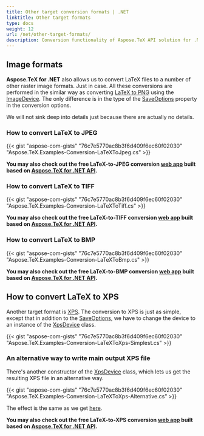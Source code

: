 ```yaml
---
title: Other target conversion formats | .NET
linktitle: Other target formats
type: docs
weight: 12
url: /net/other-target-formats/
description: Conversion functionality of Aspose.TeX API solution for .NET lets convert LaTeX files to a number of other raster image formats. Here are some code examples.
---
```


## **Image formats**

**Aspose.TeX for .NET** also allows us to convert LaTeX files to a number of other raster image formats. Just in case. All these conversions are performed in the similar way as converting [LaTeX to PNG](/tex/net/latex-to-png/) using the [ImageDevice](https://reference.aspose.com/tex/net/aspose.tex.presentation.image/imagedevice). The only difference is in the type of the [SaveOptions](https://reference.aspose.com/tex/net/aspose.tex/texoptions/properties/saveoptions) property in the conversion options.

We will not sink deep into details just because there are actually no details.

### **How to convert LaTeX to JPEG**

{{< gist "aspose-com-gists" "76c7e5770ac8b3f6d409f6ec60f02030" "Aspose.TeX.Examples-Conversion-LaTeXToJpeg.cs" >}}

**You may also check out the free LaTeX-to-JPEG conversion [web app](https://products.aspose.app/tex/conversion/latex-to-jpg) built based on [Aspose.TeX for .NET API](https://products.aspose.com/tex/net/).**

### **How to convert LaTeX to TIFF**

{{< gist "aspose-com-gists" "76c7e5770ac8b3f6d409f6ec60f02030" "Aspose.TeX.Examples-Conversion-LaTeXToTiff.cs" >}}

**You may also check out the free LaTeX-to-TIFF conversion [web app](https://products.aspose.app/tex/conversion/latex-to-tiff) built based on [Aspose.TeX for .NET API](https://products.aspose.com/tex/net/).**

### **How to convert LaTeX to BMP**

{{< gist "aspose-com-gists" "76c7e5770ac8b3f6d409f6ec60f02030" "Aspose.TeX.Examples-Conversion-LaTeXToBmp.cs" >}}

**You may also check out the free LaTeX-to-BMP conversion [web app](https://products.aspose.app/tex/conversion/latex-to-bmp) built based on [Aspose.TeX for .NET API](https://products.aspose.com/tex/net/).**

## **How to convert LaTeX to XPS**

Another target format is [XPS](https://en.wikipedia.org/wiki/Open_XML_Paper_Specification). The conversion to XPS is just as simple, except that in addition to the [SaveOptions](https://reference.aspose.com/tex/net/aspose.tex/texoptions/properties/saveoptions), we have to change the device to an instance of the [XpsDevice](https://reference.aspose.com/tex/net/aspose.tex.presentation.xps/xpsdevice) class.

{{< gist "aspose-com-gists" "76c7e5770ac8b3f6d409f6ec60f02030" "Aspose.TeX.Examples-Conversion-LaTeXToXps-Simplest.cs" >}}

### **An alternative way to write main output XPS file**

There's another constructor of the [XpsDevice](https://reference.aspose.com/tex/net/aspose.tex.presentation.xps/xpsdevice/constructors/2) class, which lets us get the resulting XPS file in an alternative way.

{{< gist "aspose-com-gists" "76c7e5770ac8b3f6d409f6ec60f02030" "Aspose.TeX.Examples-Conversion-LaTeXToXps-Alternative.cs" >}}

The effect is the same as we get [here](/tex/net/latex-to-pdf/#an-alternative-way-to-write-main-output-pdf-file).

**You may also check out the free LaTeX-to-XPS conversion [web app](https://products.aspose.app/tex/conversion/latex-to-xps) built based on [Aspose.TeX for .NET API](https://products.aspose.com/tex/net/).**